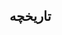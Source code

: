 <html>
<head>
<link href='//fonts.googleapis.com/css?family=Chewy' rel='stylesheet'>
<style>
@font-face {
  font-family: 'BRoya';
  src: url('BRoya.eot') format('eot'),  /* IE6–8 */
       url('BRoya.woff') format('woff'),  /* FF3.6+, IE9, Chrome6+, Saf5.1+*/
       url('BRoya.ttf') format('truetype');  /* Saf3—5, Chrome4+, FF3.5, Opera 10+ */
}

body {
     text-align: justify;
}

h2 {
    direction: rtl , ltr; 
    font-family: 'BRoya' , Chewy ;
    padding: 0 3px;
    font-size: 1.6em;
    margin-bottom: .4em;
    padding-top: .4em;
}

p {
    direction: rtl , ltr; 
    font-family: 'BRoya' , Chewy ;
    font-size: 1.4em;
    margin-bottom: .3em;
    padding-top: .4em;
}
</style>

</head>

<body>

<h2>تاریخچه</h2>
<p>
</p>

<h2></h2>
<p>
</p>

<h2></h2>
<p>
</p>

<h2></h2>
<p>
</p>
<p>
</p>

</body>
</html>
